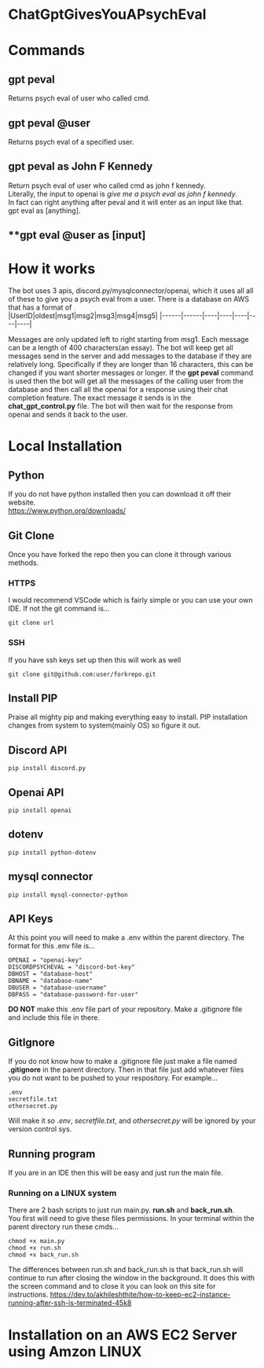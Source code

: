 # ChatGptGivesYouAPsychEval

# Commands
## **gpt peval**  
Returns psych eval of user who called cmd.

## **gpt peval @user**
Returns psych eval of a specified user.

## **gpt peval as John F Kennedy**
Return psych eval of user who called cmd as john f kennedy.  
Literally, the input to openai is *give me a psych eval as john f kennedy*.  
In fact can right anything after peval and it will enter as an input like that. gpt eval as [anything].

## **gpt eval @user as [input]

# How it works
The bot uses 3 apis, discord.py/mysqlconnector/openai, which it uses all all of these to give you a psych eval from a user. There is a database on AWS that has a format of  
|UserID|oldest|msg1|msg2|msg3|msg4|msg5|
|------|------|----|----|----|----|----|

Messages are only updated left to right starting from msg1. Each message can be a length of 400 characters(an essay). The bot will keep get all messages send in the server and add messages to the database if they are relatively long. Specifically if they are longer than 16 characters, this can be changed if you want shorter messages or longer. If the **gpt peval** command is used then the bot will get all the messages of the calling user from the database and then call all the openai for a response using their chat completion feature. The exact message it sends is in the **chat_gpt_control.py** file. The bot will then wait for the response from openai and sends it back to the user.

# Local Installation
## Python
If you do not have python installed then you can download it off their website.  
https://www.python.org/downloads/
## Git Clone
Once you have forked the repo then you can clone it through various methods.
### HTTPS
I would recommend VSCode which is fairly simple or you can use your own IDE. If not the git command is...
```
git clone url
```
### SSH
If you have ssh keys set up then this will work as well
```
git clone git@github.com:user/forkrepo.git
```
## Install PIP
Praise all mighty pip and making everything easy to install. PIP installation changes from system to system(mainly OS) so figure it out.

## Discord API
```
pip install discord.py
```

## Openai API
```
pip install openai
```

## dotenv
```
pip install python-dotenv
```

## mysql connector
```
pip install mysql-connector-python
```
## API Keys
At this point you will need to make a .env within the parent directory. The format for this .env file is...
```
OPENAI = "openai-key"
DISCORDPSYCHEVAL = "discord-bot-key"
DBHOST = "database-host"
DBNAME = "database-name"
DBUSER = "database-username"
DBPASS = "database-password-for-user"
```
**DO NOT** make this .env file part of your repository. Make a .gitignore file and include this file in there.

## GitIgnore
If you do not know how to make a .gitignore file just make a file named **.gitignore** in the parent directory. 
Then in that file just add whatever files you do not want to be pushed to your respository. For example...
```
.env
secretfile.txt
othersecret.py
```
Will make it so *.env*, *secretfile.txt*, and *othersecret.py* will be ignored by your version control sys.

## Running program
If you are in an IDE then this will be easy and just run the main file.
### Running on a LINUX system
There are 2 bash scripts to just run main.py. **run.sh** and **back_run.sh**.  
You first will need to give these files permissions. In your terminal within the parent directory run these cmds...
```
chmod +x main.py
chmod +x run.sh
chmod +x back_run.sh
```
The differences between run.sh and back_run.sh is that back_run.sh will continue to run after closing the window in the background. It does this with the screen 
command and to close it you can look on this site for instructions. https://dev.to/akhileshthite/how-to-keep-ec2-instance-running-after-ssh-is-terminated-45k8

# Installation on an AWS EC2 Server using Amzon LINUX